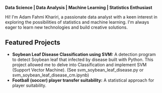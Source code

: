 **Data Science | Data Analysis | Machine Learning | Statistics Enthusiast**

Hi! I'm Adam Fahmi Khariri, a passionate data analyst with a keen interest in exploring the possibilities of statistics and machine learning. I'm always eager to learn new technologies and build creative solutions.

## Featured Projects

* **Soybean Leaf Disease Classification using SVM:** A detection program to detect Soybean leaf that infected by disease built with Python. This project allowed me to delve into Classification and implement SVM (Support Vector Machine). (See svm_soybean_leaf_disease.py or svm_soybean_leaf_disease_cm.ipynb)
* **Football (soccer) player transfer suitability:** A statistical approach for player suitability.
